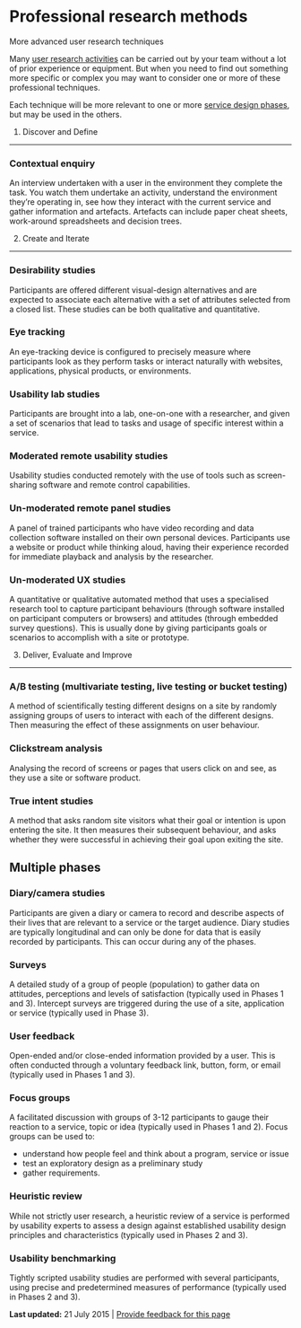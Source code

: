 Professional research methods
=============================

More advanced user research techniques

Many [user research activities](../../node/user_research.md) can be carried out by your team without a lot of prior experience or equipment. But when you need to find out something more specific or complex you may want to consider one or more of these professional techniques.

Each technique will be more relevant to one or more [service design phases](../../node/service_design_process.md#phases), but may be used in the others.

1. Discover and Define
----------------------

### Contextual enquiry

An interview undertaken with a user in the environment they complete the task. You watch them undertake an activity, understand the environment they’re operating in, see how they interact with the current service and gather information and artefacts. Artefacts can include paper cheat sheets, work-around spreadsheets and decision trees.

2. Create and Iterate
---------------------

### Desirability studies

Participants are offered different visual-design alternatives and are expected to associate each alternative with a set of attributes selected from a closed list. These studies can be both qualitative and quantitative.

### Eye tracking

An eye-tracking device is configured to precisely measure where participants look as they perform tasks or interact naturally with websites, applications, physical products, or environments.

### Usability lab studies

Participants are brought into a lab, one-on-one with a researcher, and given a set of scenarios that lead to tasks and usage of specific interest within a service.

### Moderated remote usability studies

Usability studies conducted remotely with the use of tools such as screen-sharing software and remote control capabilities.

### Un-moderated remote panel studies

A panel of trained participants who have video recording and data collection software installed on their own personal devices. Participants use a website or product while thinking aloud, having their experience recorded for immediate playback and analysis by the researcher.

### Un-moderated UX studies

A quantitative or qualitative automated method that uses a specialised research tool to capture participant behaviours (through software installed on participant computers or browsers) and attitudes (through embedded survey questions). This is usually done by giving participants goals or scenarios to accomplish with a site or prototype.

3. Deliver, Evaluate and Improve
--------------------------------

### A/B testing (multivariate testing, live testing or bucket testing)

A method of scientifically testing different designs on a site by randomly assigning groups of users to interact with each of the different designs. Then measuring the effect of these assignments on user behaviour.

### Clickstream analysis

Analysing the record of screens or pages that users click on and see, as they use a site or software product.

### True intent studies

A method that asks random site visitors what their goal or intention is upon entering the site. It then measures their subsequent behaviour, and asks whether they were successful in achieving their goal upon exiting the site.

Multiple phases
---------------

### Diary/camera studies

Participants are given a diary or camera to record and describe aspects of their lives that are relevant to a service or the target audience. Diary studies are typically longitudinal and can only be done for data that is easily recorded by participants. This can occur during any of the phases.

### Surveys

A detailed study of a group of people (population) to gather data on attitudes, perceptions and levels of satisfaction (typically used in Phases 1 and 3). Intercept surveys are triggered during the use of a site, application or service (typically used in Phase 3).

### User feedback

Open-ended and/or close-ended information provided by a user. This is often conducted through a voluntary feedback link, button, form, or email (typically used in Phases 1 and 3).

### Focus groups

A facilitated discussion with groups of 3-12 participants to gauge their reaction to a service, topic or idea (typically used in Phases 1 and 2). Focus groups can be used to:

-   understand how people feel and think about a program, service or issue
-   test an exploratory design as a preliminary study
-   gather requirements.

### Heuristic review

While not strictly user research, a heuristic review of a service is performed by usability experts to assess a design against established usability design principles and characteristics (typically used in Phases 2 and 3).

### Usability benchmarking

Tightly scripted usability studies are performed with several participants, using precise and predetermined measures of performance (typically used in Phases 2 and 3).

**Last updated:** 21 July 2015 | [Provide feedback for this page](../../feedback%3Furl_from=Userresearch-researchmethods.html)

